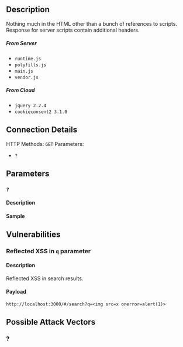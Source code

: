 ## Description

Nothing much in the HTML other than a bunch of references to scripts. Response for server scripts contain additional headers. 

##### From Server
- `runtime.js`
- `polyfills.js`
- `main.js`
- `vendor.js`

##### From Cloud 
- `jquery 2.2.4`
- `cookieconsent2 3.1.0`

## Connection Details

HTTP Methods: `GET`
Parameters: 
- `?`

## Parameters 
### `?`

#### Description

#### Sample

## Vulnerabilities

### Reflected XSS in `q` parameter

#### Description
Reflected XSS in search results. 

#### Payload 
`http://localhost:3000/#/search?q=<img src=x onerror=alert(1)>`

## Possible Attack Vectors

### ?